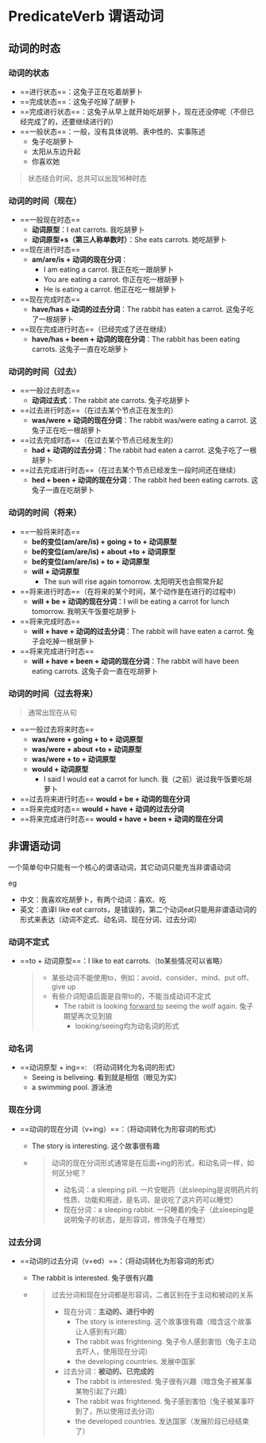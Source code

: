 # PredicateVerb 谓语动词

## 动词的时态

### 动词的状态

- ==进行状态==：这兔子正在吃着胡萝卜
- ==完成状态==：这兔子吃掉了胡萝卜
- ==完成进行状态==：这兔子从早上就开始吃胡萝卜，现在还没停呢（不但已经完成了的，还要继续进行的）
- ==一般状态==：一般，没有具体说明、表中性的、实事陈述
  - 兔子吃胡萝卜
  - 太阳从东边升起
  - 你喜欢她

> 状态结合时间，总共可以出现16种时态

### 动词的时间（现在）

- ==一般现在时态==
  - **动词原型**：I eat carrots. 我吃胡萝卜
  - **动词原型+s（第三人称单数时）**：She eats carrots. 她吃胡萝卜
- ==现在进行时态==
  - **am/are/is + 动词的现在分词**：
    - I am eating a carrot. 我正在吃一跟胡萝卜
    - You are eating a carrot. 你正在吃一根胡萝卜
    - He is eating a carrot. 他正在吃一根胡萝卜
- ==现在完成时态==
  - **have/has + 动词的过去分词**：The rabbit has eaten a carrot. 这兔子吃了一根胡萝卜
- ==现在完成进行时态==（已经完成了还在继续）
  - **have/has + been + 动词的现在分词**：The rabbit has been eating carrots. 这兔子一直在吃胡萝卜

### 动词的时间（过去）

- ==一般过去时态==
  - **动词过去式**：The rabbit ate carrots. 兔子吃胡萝卜
- ==过去进行时态==（在过去某个节点正在发生的）
  - **was/were + 动词的现在分词**：The rabbit was/were eating a carrot. 这兔子正在吃一根胡萝卜
- ==过去完成时态==（在过去某个节点已经发生的）
  - **had + 动词的过去分词**：The rabbit had eaten a carrot. 这兔子吃了一根胡萝卜
- ==过去完成进行时态==（在过去某个节点已经发生一段时间还在继续）
  - **hed + been + 动词的现在分词**：The rabbit hed been eating carrots. 这兔子一直在吃胡萝卜

### 动词的时间（将来）

- ==一般将来时态==
  - **be的变位(am/are/is) + going + to + 动词原型**
  - **be的变位(am/are/is) + about +to + 动词原型**
  - **be的变位(am/are/is) + to + 动词原型**
  - **will + 动词原型**
    - The sun will rise again tomorrow. 太阳明天也会照常升起
- ==将来进行时态==（在将来的某个时间，某个动作是在进行的过程中）
  - **will + be + 动词的现在分词**：I will be eating a carrot for lunch tomorrow. 我明天午饭要吃胡萝卜
- ==将来完成时态==
  - **will + have + 动词的过去分词**：The rabbit will have eaten a carrot. 兔子会吃掉一根胡萝卜
- ==将来完成进行时态==
  - **will + have + been + 动词的现在分词**：The rabbit will have been eating carrots. 这兔子会一直在吃胡萝卜

### 动词的时间（过去将来）

>通常出现在从句

- ==一般过去将来时态==
  - **was/were + going + to + 动词原型**
  - **was/were + about +to + 动词原型**
  - **was/were + to + 动词原型**
  - **would + 动词原型**
    - I said I would eat a carrot for lunch. 我（之前）说过我午饭要吃胡萝卜
- ==过去将来进行时态== **would + be + 动词的现在分词**
- ==将来完成时态== **would + have + 动词的过去分词**
- ==将来完成进行时态== **would + have + been + 动词的现在分词**

## 非谓语动词

一个简单句中只能有一个核心的谓语动词，其它动词只能充当非谓语动词

eg

- 中文：我喜欢吃胡萝卜，有两个动词：喜欢、吃
- 英文：直译I like eat carrots，是错误的，第二个动词eat只能用非谓语动词的形式来表达（动词不定式、动名词、现在分词、过去分词）

### 动词不定式

- ==to + 动词原型==：I like to eat carrots.（to某些情况可以省略）

  > - 某些动词不能使用to，例如：avoid、consider、mind、put off、give up
  > - 有些介词短语后面是自带to的，不能当成动词不定式
  >   - The rabiit is looking <u>forward to</u> seeing the wolf again. 兔子期望再次见到狼
  >     - looking/seeing均为动名词的形式

### 动名词

- ==动词原型 + ing==: （将动词转化为名词的形式）
  - Seeing is beliveing. 看到就是相信（眼见为实）
  - a swimming pool. 游泳池

### 现在分词

- ==动词的现在分词（v+ing）==：（将动词转化为形容词的形式）

  - The story is interesting. 这个故事很有趣

  - >动词的现在分词形式通常是在后面+ing的形式，和动名词一样，如何区分呢？
    >
    >- 动名词：a sleeping pill. 一片安眠药（此sleeping是说明药片的性质、功能和用途，是名词，是说吃了这片药可以睡觉）
    >- 现在分词：a sleeping rabbit. 一只睡着的兔子（此sleeping是说明兔子的状态，是形容词，修饰兔子在睡觉）

### 过去分词

- ==动词的过去分词（v+ed）==：（将动词转化为形容词的形式）

  - The rabbit is interested. 兔子很有兴趣

  - >过去分词和现在分词都是形容词，二者区别在于主动和被动的关系
    >
    >- 现在分词：**主动的、进行中的**
    >    - The story is interesting. 这个故事很有趣（暗含这个故事让人感到有兴趣）
    >    - The rabbit was frightening. 兔子令人感到害怕（兔子主动去吓人，使用现在分词）
    >    - the developing countries. 发展中国家
    >- 过去分词：**被动的、已完成的**
    >    - The rabbit is interested. 兔子很有兴趣（暗含兔子被某事某物引起了兴趣）
    >    - The rabbit was frightened. 兔子感到害怕（兔子被某事吓到了，所以使用过去分词）
    >    - the developed countries. 发达国家（发展阶段已经结束了）

